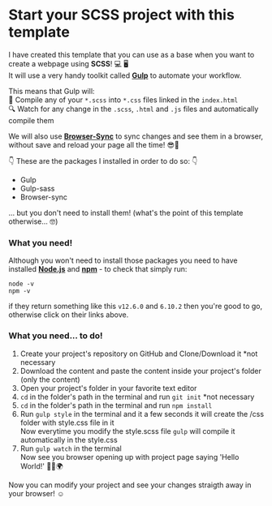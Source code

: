 # Start your SCSS project with this template

I have created this template that you can use as a base when you want to create a webpage using **SCSS**! 💻 🖥</br> It will use a very handy toolkit called [**Gulp**](https://gulpjs.com) to automate your workflow.

This means that Gulp will:</br>
📝 Compile any of your `*.scss` into `*.css` files linked in the `index.html`</br>
🔍 Watch for any change in the `.scss`, `.html` and `.js` files and automatically compile them</br>

We will also use [**Browser-Sync**](https://www.browsersync.io) to sync changes and see them in a browser, without save and reload your page all the time! 😎🤘

👇 These are the packages I installed in order to do so: 👇

- Gulp
- Gulp-sass
- Browser-sync

... but you don't need to install them! (what's the point of this template otherwise... 🤓)

### What you need!

Although you won't need to install those packages you need to have installed [**Node.js**](https://nodejs.org/en/) and [**npm**](https://www.npmjs.com) - to check that simply run:
```
node -v
npm -v
```
if they return something like this ```v12.6.0``` and ```6.10.2``` then you're good to go, otherwise click on their links above.

### What you need... to do!

1. Create your project's repository on GitHub and Clone/Download it *not necessary
2. Download the content and paste the content inside your project's folder (only the content)
3. Open your project's folder in your favorite text editor
4. `cd` in the folder's path in the terminal and run `git init` *not necessary
5. `cd` in the folder's path in the terminal and run `npm install` 
6. Run `gulp style` in the terminal and it a few seconds it will create the /css folder with style.css file in it</br>Now everytime you modify the style.scss file `gulp` will compile it automatically in the style.css
6. Run `gulp watch` in the terminal</br> 
Now see you browser opening up with project page saying 'Hello World!' 👋🏻🌍

Now you can modify your project and see your changes straigth away in your browser! ☺️
